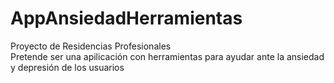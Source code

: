# AppAnsiedadHerramientas
Proyecto de Residencias Profesionales  
Pretende ser una apilicación con herramientas para ayudar ante la ansiedad y depresión de los usuarios
